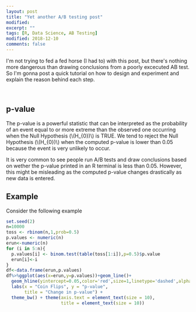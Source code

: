 ```yaml
---
layout: post
title: "Yet another A/B testing post"
modified:
excerpt: ""
tags: [R, Data Science, AB Testing]
modified: 2018-12-10
comments: false
---
```



I'm not trying to fed a fed horse (I had to) with this post, but there's nothing more dangerous than drawing conclusions from a poorly excecuted AB test. So I'm gonna post a quick tutorial on how to design and experiment and explain the reason behind each step.

<br>

## p-value
The p-value is a powerful statistic that can be interpreted as the probability of an event equal to or more extreme than the observed one occurring when the Null Hypothesis (\\(H_{0})\\) is TRUE. We tend to reject the Null Hypothesis (\\(H_{0})\\) when the computed p-value is lower than 0.05 because the event is very unlikely to occur.
<br>

It is very common to see people run A/B tests and draw conclusions based on wether the p-value printed in an R terminal is less than 0.05. However, this might be misleading as the computed p-value changes drastically as new data is entered.

## Example
Consider the following example

```R
set.seed(2)
n=10000
toss <- rbinom(n,1,prob=0.5)
p.values <- numeric(n)
erun<-numeric(n)
for (i in 5:n){
  p.values[i] <- binom.test(table(toss[1:i]),p=0.5)$p.value
  erun[i]<-i
}
df<-data.frame(erun,p.values)
df%>%ggplot(aes(x=erun,y=p.values))+geom_line()+
  geom_hline(yintercept=0.05,color='red',size=1,linetype='dashed',alpha=0.5)+
  labs(x = "Coin Flips", y = "p-value",
       title = "Change in p-value") +
  theme_bw() + theme(axis.text = element_text(size = 10), 
                     title = element_text(size = 10)) 

```
